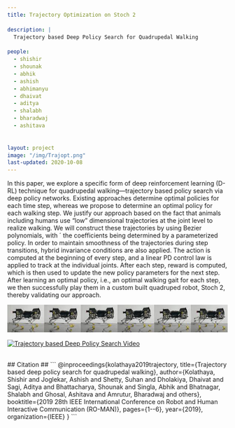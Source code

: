 ```yaml
---
title: Trajectory Optimization on Stoch 2

description: |
  Trajectory based Deep Policy Search for Quadrupedal Walking
  
people:
  - shishir
  - shounak
  - abhik
  - ashish
  - abhimanyu
  - dhaivat
  - aditya
  - shalabh
  - bharadwaj 
  - ashitava


layout: project
image: "/img/Trajopt.png"
last-updated: 2020-10-08
--- 
```

In this paper, we explore a specific form of
deep reinforcement learning (D-RL) technique for quadrupedal
walking—trajectory based policy search via deep policy networks. Existing approaches determine optimal policies for each
time step, whereas we propose to determine an optimal policy
for each walking step. We justify our approach based on the
fact that animals including humans use “low” dimensional
trajectories at the joint level to realize walking. We will
construct these trajectories by using Bezier polynomials, with ´
the coefficients being determined by a parameterized policy. In
order to maintain smoothness of the trajectories during step
transitions, hybrid invariance conditions are also applied. The
action is computed at the beginning of every step, and a linear
PD control law is applied to track at the individual joints. After
each step, reward is computed, which is then used to update
the new policy parameters for the next step. After learning an
optimal policy, i.e., an optimal walking gait for each step, we
then successfully play them in a custom built quadruped robot,
Stoch 2, thereby validating our approach. 


<img src="/img/tiles.jpg" alt="drawing" width="600"/>

[![Trajectory based Deep Policy Search Video](http://i3.ytimg.com/vi/AxMeGESpuvc/hqdefault.jpg)](https://www.youtube.com/watch?v=AxMeGESpuvc&ab_channel=StochIISc "ICCAR")

<br/>
## Citation ##
```
        @inproceedings{kolathaya2019trajectory,
          title={Trajectory based deep policy search for quadrupedal walking},
          author={Kolathaya, Shishir and Joglekar, Ashish and Shetty, Suhan and Dholakiya, Dhaivat and Sagi, Aditya and Bhattacharya, Shounak and Singla, Abhik and Bhatnagar, Shalabh and Ghosal, Ashitava and Amrutur, Bharadwaj and others},
          booktitle={2019 28th IEEE International Conference on Robot and Human Interactive Communication (RO-MAN)},
          pages={1--6},
          year={2019},
          organization={IEEE}
        }
```
<br/>
